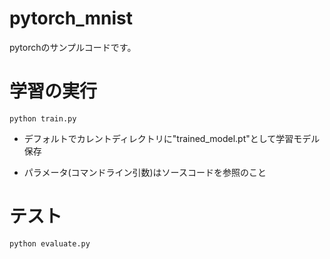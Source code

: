 # pytorch_mnist

pytorchのサンプルコードです。

# 学習の実行
```
python train.py
```
* デフォルトでカレントディレクトリに"trained_model.pt"として学習モデル保存

* パラメータ(コマンドライン引数)はソースコードを参照のこと

# テスト

```
python evaluate.py
```
